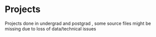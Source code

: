 # Projects
Projects done in undergrad and postgrad , some source files might be missing due to loss of data/technical issues
